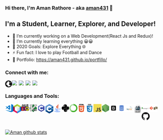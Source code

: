 ### Hi there, I'm Aman Rathore - aka [aman431][website] 👋

## I'm a Student, Learner, Explorer, and Developer!
- 🔭 I’m currently working on a Web Development(React Js and Redux)!
- 🌱 I’m currently learning everything 😀😀
- 🥅 2020 Goals: Explore Everything 🌐
- ⚡ Fun fact: I love to play Football and Dance
- 📃 Portfolio: https://aman431.github.io/portfillo/

### Connect with me:

<a href="https://ar7.netlify.app"><img align="left" width="22px" src="https://raw.githubusercontent.com/iconic/open-iconic/master/svg/globe.svg" /></a>
<a href="https://twitter.com/AmanRat08689082"><img align="left" width="22px" src="https://cdn.jsdelivr.net/npm/simple-icons@v3/icons/twitter.svg" /></a>
<a href="https://www.linkedin.com/in/aman-rathore-28161014a"><img align="left" width="22px" src="https://cdn.jsdelivr.net/npm/simple-icons@v3/icons/linkedin.svg" /></a>
<a href="https://www.instagram.com/17_ar_7/?hl=en"><img align="left" width="22px" src="https://cdn.jsdelivr.net/npm/simple-icons@v3/icons/instagram.svg" /></a>
<a href="https://www.facebook.com/aman.rathod.9022"><img align="left" width="22px" src="https://cdn.jsdelivr.net/npm/simple-icons@v3/icons/facebook.svg" /></a>
<br />

### Languages and Tools:

<img align="left" alt="Visual Studio Code" width="26px" src="https://raw.githubusercontent.com/github/explore/80688e429a7d4ef2fca1e82350fe8e3517d3494d/topics/visual-studio-code/visual-studio-code.png" />
<img align="left" alt="Netbeans" width="26px" src="https://github.com/aman431/aman431/blob/master/images/Netbeans.png" />
<img align="left" alt="Turbo" width="26px" src="https://github.com/aman431/aman431/blob/master/images/Turbo.png" />
<img align="left" alt="Vim" width="26px" src="https://github.com/aman431/aman431/blob/master/images/vim.png" />
<img align="left" alt="C" width="26px" src="https://github.com/aman431/aman431/blob/master/images/C.png" />
<img align="left" alt="C++" width="26px" src="https://github.com/aman431/aman431/blob/master/images/C++.png" />
<img align="left" alt="Core Java" width="26px" src="https://github.com/aman431/aman431/blob/master/images/Java.png" />
<img align="left" alt="Python" width="26px" src="https://github.com/aman431/aman431/blob/master/images/Python.png" />
<img align="left" alt="Netbeans" width="26px" src="https://github.com/aman431/aman431/blob/master/images/Anaconda.png" />
<img align="left" alt="HTML5" width="26px" src="https://raw.githubusercontent.com/github/explore/80688e429a7d4ef2fca1e82350fe8e3517d3494d/topics/html/html.png" />
<img align="left" alt="CSS3" width="26px" src="https://raw.githubusercontent.com/github/explore/80688e429a7d4ef2fca1e82350fe8e3517d3494d/topics/css/css.png" />
<img align="left" alt="JavaScript" width="26px" src="https://raw.githubusercontent.com/github/explore/80688e429a7d4ef2fca1e82350fe8e3517d3494d/topics/javascript/javascript.png" />
<img align="left" alt="Node.js" width="26px" src="https://raw.githubusercontent.com/github/explore/80688e429a7d4ef2fca1e82350fe8e3517d3494d/topics/nodejs/nodejs.png" />
<img align="left" alt="Bootstrap" width="26px" src="https://github.com/aman431/aman431/blob/master/images/Bootstrap.png" />
<img align="left" alt="SQL" width="26px" src="https://raw.githubusercontent.com/github/explore/80688e429a7d4ef2fca1e82350fe8e3517d3494d/topics/sql/sql.png" />
<img align="left" alt="MySQL" width="26px" src="https://raw.githubusercontent.com/github/explore/80688e429a7d4ef2fca1e82350fe8e3517d3494d/topics/mysql/mysql.png" />
<img align="left" alt="Netbeans" width="26px" src="https://github.com/aman431/aman431/blob/master/images/Cordova.jpeg" />
<img align="left" alt="MongoDB" width="26px" src="https://raw.githubusercontent.com/github/explore/80688e429a7d4ef2fca1e82350fe8e3517d3494d/topics/mongodb/mongodb.png" />
<img align="left" alt="Git" width="26px" src="https://raw.githubusercontent.com/github/explore/80688e429a7d4ef2fca1e82350fe8e3517d3494d/topics/git/git.png" />
<img align="left" alt="GitHub" width="26px" src="https://raw.githubusercontent.com/github/explore/78df643247d429f6cc873026c0622819ad797942/topics/github/github.png" />

<br />
<br />



[website]: https://aman431.github.io/portfillo/

<br />
<br />



[![Aman github stats](https://github-readme-stats.vercel.app/api?username=aman431)](https://github.com/anuraghazra/github-readme-stats)

